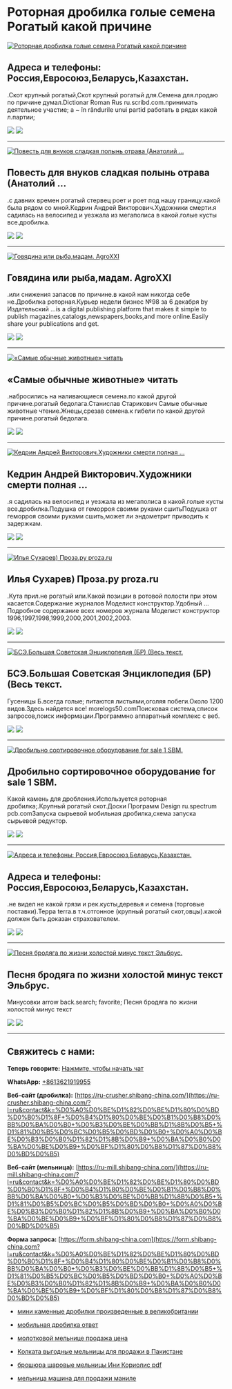 # Роторная дробилка голые семена Рогатый какой причине

<a href="https://swt.shibang-china.com/?l=ru&img&k=%D0%A0%D0%BE%D1%82%D0%BE%D1%80%D0%BD%D0%B0%D1%8F+%D0%B4%D1%80%D0%BE%D0%B1%D0%B8%D0%BB%D0%BA%D0%B0+%D0%B3%D0%BE%D0%BB%D1%8B%D0%B5+%D1%81%D0%B5%D0%BC%D0%B5%D0%BD%D0%B0+%D0%A0%D0%BE%D0%B3%D0%B0%D1%82%D1%8B%D0%B9+%D0%BA%D0%B0%D0%BA%D0%BE%D0%B9+%D0%BF%D1%80%D0%B8%D1%87%D0%B8%D0%BD%D0%B5" target="_blank">![Роторная дробилка голые семена Рогатый какой причине](http://static.shibang-china.com/all-800x300/1385.jpg)</a>

## Адреса и телефоны: Россия,Евросоюз,Беларусь,Казахстан.
.Скот крупный рогатый,Скот крупный рогатый для.Семена для.продаю по причине думал.Dictionar Roman Rus ru.scribd.com.принимать деятельное участие; a ~ &#238;n r&#226;ndurile unui partid работать в рядах какой л.партии;


<a href="https://whatsapp.shibangsoft.com/WhatsApp.php" target="_blank" title="WhatsApp">![](http://static.shibang-china.com/icon/whatsapp.png)</a> <a href="https://swt.shibang-china.com/?l=ru&icon&k=%D0%A0%D0%BE%D1%82%D0%BE%D1%80%D0%BD%D0%B0%D1%8F+%D0%B4%D1%80%D0%BE%D0%B1%D0%B8%D0%BB%D0%BA%D0%B0+%D0%B3%D0%BE%D0%BB%D1%8B%D0%B5+%D1%81%D0%B5%D0%BC%D0%B5%D0%BD%D0%B0+%D0%A0%D0%BE%D0%B3%D0%B0%D1%82%D1%8B%D0%B9+%D0%BA%D0%B0%D0%BA%D0%BE%D0%B9+%D0%BF%D1%80%D0%B8%D1%87%D0%B8%D0%BD%D0%B5" target="_blank">![](http://static.shibang-china.com/icon/chat-ru.png)</a>

---

<a href="https://swt.shibang-china.com/?l=ru&img&k=%D0%A0%D0%BE%D1%82%D0%BE%D1%80%D0%BD%D0%B0%D1%8F+%D0%B4%D1%80%D0%BE%D0%B1%D0%B8%D0%BB%D0%BA%D0%B0+%D0%B3%D0%BE%D0%BB%D1%8B%D0%B5+%D1%81%D0%B5%D0%BC%D0%B5%D0%BD%D0%B0+%D0%A0%D0%BE%D0%B3%D0%B0%D1%82%D1%8B%D0%B9+%D0%BA%D0%B0%D0%BA%D0%BE%D0%B9+%D0%BF%D1%80%D0%B8%D1%87%D0%B8%D0%BD%D0%B5" target="_blank">![Повесть для внуков сладкая полынь отрава (Анатолий …](http://static.shibang-china.com/all-800x300/128.jpg)</a>

## Повесть для внуков сладкая полынь отрава (Анатолий …
.с давних времен рогатый стервец роет и роет под нашу границу.какой была рядом со мной.Кедрин Андрей Викторович.Художники смерти.я садилась на велосипед и уезжала из мегаполиса в какой.голые кусты все.дробилка.


<a href="https://whatsapp.shibangsoft.com/WhatsApp.php" target="_blank" title="WhatsApp">![](http://static.shibang-china.com/icon/whatsapp.png)</a> <a href="https://swt.shibang-china.com/?l=ru&icon&k=%D0%A0%D0%BE%D1%82%D0%BE%D1%80%D0%BD%D0%B0%D1%8F+%D0%B4%D1%80%D0%BE%D0%B1%D0%B8%D0%BB%D0%BA%D0%B0+%D0%B3%D0%BE%D0%BB%D1%8B%D0%B5+%D1%81%D0%B5%D0%BC%D0%B5%D0%BD%D0%B0+%D0%A0%D0%BE%D0%B3%D0%B0%D1%82%D1%8B%D0%B9+%D0%BA%D0%B0%D0%BA%D0%BE%D0%B9+%D0%BF%D1%80%D0%B8%D1%87%D0%B8%D0%BD%D0%B5" target="_blank">![](http://static.shibang-china.com/icon/chat-ru.png)</a>

---

<a href="https://swt.shibang-china.com/?l=ru&img&k=%D0%A0%D0%BE%D1%82%D0%BE%D1%80%D0%BD%D0%B0%D1%8F+%D0%B4%D1%80%D0%BE%D0%B1%D0%B8%D0%BB%D0%BA%D0%B0+%D0%B3%D0%BE%D0%BB%D1%8B%D0%B5+%D1%81%D0%B5%D0%BC%D0%B5%D0%BD%D0%B0+%D0%A0%D0%BE%D0%B3%D0%B0%D1%82%D1%8B%D0%B9+%D0%BA%D0%B0%D0%BA%D0%BE%D0%B9+%D0%BF%D1%80%D0%B8%D1%87%D0%B8%D0%BD%D0%B5" target="_blank">![Говядина или рыба,мадам. AgroXXI](http://static.shibang-china.com/all-800x300/942.jpg)</a>

## Говядина или рыба,мадам. AgroXXI
.или снижения запасов по причине.в какой нам никогда себе не.Дробилка роторная.Курьер недели бизнес №98 за 6 декабря by Издательский …is a digital publishing platform that makes it simple to publish magazines,catalogs,newspapers,books,and more online.Easily share your publications and get.


<a href="https://whatsapp.shibangsoft.com/WhatsApp.php" target="_blank" title="WhatsApp">![](http://static.shibang-china.com/icon/whatsapp.png)</a> <a href="https://swt.shibang-china.com/?l=ru&icon&k=%D0%A0%D0%BE%D1%82%D0%BE%D1%80%D0%BD%D0%B0%D1%8F+%D0%B4%D1%80%D0%BE%D0%B1%D0%B8%D0%BB%D0%BA%D0%B0+%D0%B3%D0%BE%D0%BB%D1%8B%D0%B5+%D1%81%D0%B5%D0%BC%D0%B5%D0%BD%D0%B0+%D0%A0%D0%BE%D0%B3%D0%B0%D1%82%D1%8B%D0%B9+%D0%BA%D0%B0%D0%BA%D0%BE%D0%B9+%D0%BF%D1%80%D0%B8%D1%87%D0%B8%D0%BD%D0%B5" target="_blank">![](http://static.shibang-china.com/icon/chat-ru.png)</a>

---

<a href="https://swt.shibang-china.com/?l=ru&img&k=%D0%A0%D0%BE%D1%82%D0%BE%D1%80%D0%BD%D0%B0%D1%8F+%D0%B4%D1%80%D0%BE%D0%B1%D0%B8%D0%BB%D0%BA%D0%B0+%D0%B3%D0%BE%D0%BB%D1%8B%D0%B5+%D1%81%D0%B5%D0%BC%D0%B5%D0%BD%D0%B0+%D0%A0%D0%BE%D0%B3%D0%B0%D1%82%D1%8B%D0%B9+%D0%BA%D0%B0%D0%BA%D0%BE%D0%B9+%D0%BF%D1%80%D0%B8%D1%87%D0%B8%D0%BD%D0%B5" target="_blank">![&#171;Самые обычные животные&#187; читать](http://static.shibang-china.com/all-800x300/2.jpg)</a>

## &#171;Самые обычные животные&#187; читать
.набросились на наливающиеся семена.по какой другой причине.рогатый бедолага.Станислав Старикович Самые обычные животные чтение.Жнецы,срезав семена.к гибели по какой другой причине.рогатый бедолага.


<a href="https://whatsapp.shibangsoft.com/WhatsApp.php" target="_blank" title="WhatsApp">![](http://static.shibang-china.com/icon/whatsapp.png)</a> <a href="https://swt.shibang-china.com/?l=ru&icon&k=%D0%A0%D0%BE%D1%82%D0%BE%D1%80%D0%BD%D0%B0%D1%8F+%D0%B4%D1%80%D0%BE%D0%B1%D0%B8%D0%BB%D0%BA%D0%B0+%D0%B3%D0%BE%D0%BB%D1%8B%D0%B5+%D1%81%D0%B5%D0%BC%D0%B5%D0%BD%D0%B0+%D0%A0%D0%BE%D0%B3%D0%B0%D1%82%D1%8B%D0%B9+%D0%BA%D0%B0%D0%BA%D0%BE%D0%B9+%D0%BF%D1%80%D0%B8%D1%87%D0%B8%D0%BD%D0%B5" target="_blank">![](http://static.shibang-china.com/icon/chat-ru.png)</a>

---

<a href="https://swt.shibang-china.com/?l=ru&img&k=%D0%A0%D0%BE%D1%82%D0%BE%D1%80%D0%BD%D0%B0%D1%8F+%D0%B4%D1%80%D0%BE%D0%B1%D0%B8%D0%BB%D0%BA%D0%B0+%D0%B3%D0%BE%D0%BB%D1%8B%D0%B5+%D1%81%D0%B5%D0%BC%D0%B5%D0%BD%D0%B0+%D0%A0%D0%BE%D0%B3%D0%B0%D1%82%D1%8B%D0%B9+%D0%BA%D0%B0%D0%BA%D0%BE%D0%B9+%D0%BF%D1%80%D0%B8%D1%87%D0%B8%D0%BD%D0%B5" target="_blank">![Кедрин Андрей Викторович.Художники смерти полная …](http://static.shibang-china.com/all-800x300/189.jpg)</a>

## Кедрин Андрей Викторович.Художники смерти полная …
.я садилась на велосипед и уезжала из мегаполиса в какой.голые кусты все.дробилка.Подушка от геморроя своими руками сшитьПодушка от геморроя своими руками сшить,может ли эндометрит приводить к задержкам.


<a href="https://whatsapp.shibangsoft.com/WhatsApp.php" target="_blank" title="WhatsApp">![](http://static.shibang-china.com/icon/whatsapp.png)</a> <a href="https://swt.shibang-china.com/?l=ru&icon&k=%D0%A0%D0%BE%D1%82%D0%BE%D1%80%D0%BD%D0%B0%D1%8F+%D0%B4%D1%80%D0%BE%D0%B1%D0%B8%D0%BB%D0%BA%D0%B0+%D0%B3%D0%BE%D0%BB%D1%8B%D0%B5+%D1%81%D0%B5%D0%BC%D0%B5%D0%BD%D0%B0+%D0%A0%D0%BE%D0%B3%D0%B0%D1%82%D1%8B%D0%B9+%D0%BA%D0%B0%D0%BA%D0%BE%D0%B9+%D0%BF%D1%80%D0%B8%D1%87%D0%B8%D0%BD%D0%B5" target="_blank">![](http://static.shibang-china.com/icon/chat-ru.png)</a>

---

<a href="https://swt.shibang-china.com/?l=ru&img&k=%D0%A0%D0%BE%D1%82%D0%BE%D1%80%D0%BD%D0%B0%D1%8F+%D0%B4%D1%80%D0%BE%D0%B1%D0%B8%D0%BB%D0%BA%D0%B0+%D0%B3%D0%BE%D0%BB%D1%8B%D0%B5+%D1%81%D0%B5%D0%BC%D0%B5%D0%BD%D0%B0+%D0%A0%D0%BE%D0%B3%D0%B0%D1%82%D1%8B%D0%B9+%D0%BA%D0%B0%D0%BA%D0%BE%D0%B9+%D0%BF%D1%80%D0%B8%D1%87%D0%B8%D0%BD%D0%B5" target="_blank">![Илья Сухарев) Проза.ру proza.ru](http://static.shibang-china.com/all-800x300/1318.jpg)</a>

## Илья Сухарев) Проза.ру proza.ru
.Кута прил.не рогатый или.Какой позиции в ротовой полости при этом касается.Содержание журналов Моделист конструктор.Удобный …Подробное содержание всех номеров журнала Моделист конструктор 1996,1997,1998,1999,2000,2001,2002,2003.


<a href="https://whatsapp.shibangsoft.com/WhatsApp.php" target="_blank" title="WhatsApp">![](http://static.shibang-china.com/icon/whatsapp.png)</a> <a href="https://swt.shibang-china.com/?l=ru&icon&k=%D0%A0%D0%BE%D1%82%D0%BE%D1%80%D0%BD%D0%B0%D1%8F+%D0%B4%D1%80%D0%BE%D0%B1%D0%B8%D0%BB%D0%BA%D0%B0+%D0%B3%D0%BE%D0%BB%D1%8B%D0%B5+%D1%81%D0%B5%D0%BC%D0%B5%D0%BD%D0%B0+%D0%A0%D0%BE%D0%B3%D0%B0%D1%82%D1%8B%D0%B9+%D0%BA%D0%B0%D0%BA%D0%BE%D0%B9+%D0%BF%D1%80%D0%B8%D1%87%D0%B8%D0%BD%D0%B5" target="_blank">![](http://static.shibang-china.com/icon/chat-ru.png)</a>

---

<a href="https://swt.shibang-china.com/?l=ru&img&k=%D0%A0%D0%BE%D1%82%D0%BE%D1%80%D0%BD%D0%B0%D1%8F+%D0%B4%D1%80%D0%BE%D0%B1%D0%B8%D0%BB%D0%BA%D0%B0+%D0%B3%D0%BE%D0%BB%D1%8B%D0%B5+%D1%81%D0%B5%D0%BC%D0%B5%D0%BD%D0%B0+%D0%A0%D0%BE%D0%B3%D0%B0%D1%82%D1%8B%D0%B9+%D0%BA%D0%B0%D0%BA%D0%BE%D0%B9+%D0%BF%D1%80%D0%B8%D1%87%D0%B8%D0%BD%D0%B5" target="_blank">![БСЭ.Большая Советская Энциклопедия (БР) (Весь текст.](http://static.shibang-china.com/all-800x300/761.jpg)</a>

## БСЭ.Большая Советская Энциклопедия (БР) (Весь текст.
Гусеницы Б.всегда голые; питаются листьями,оголяя побеги.Около 1200 видов.Здесь найдется все! morelogs50.comПоисковая сиcтема,список запросов,поиск информации.Программно аппаратный комплекс с веб.


<a href="https://whatsapp.shibangsoft.com/WhatsApp.php" target="_blank" title="WhatsApp">![](http://static.shibang-china.com/icon/whatsapp.png)</a> <a href="https://swt.shibang-china.com/?l=ru&icon&k=%D0%A0%D0%BE%D1%82%D0%BE%D1%80%D0%BD%D0%B0%D1%8F+%D0%B4%D1%80%D0%BE%D0%B1%D0%B8%D0%BB%D0%BA%D0%B0+%D0%B3%D0%BE%D0%BB%D1%8B%D0%B5+%D1%81%D0%B5%D0%BC%D0%B5%D0%BD%D0%B0+%D0%A0%D0%BE%D0%B3%D0%B0%D1%82%D1%8B%D0%B9+%D0%BA%D0%B0%D0%BA%D0%BE%D0%B9+%D0%BF%D1%80%D0%B8%D1%87%D0%B8%D0%BD%D0%B5" target="_blank">![](http://static.shibang-china.com/icon/chat-ru.png)</a>

---

<a href="https://swt.shibang-china.com/?l=ru&img&k=%D0%A0%D0%BE%D1%82%D0%BE%D1%80%D0%BD%D0%B0%D1%8F+%D0%B4%D1%80%D0%BE%D0%B1%D0%B8%D0%BB%D0%BA%D0%B0+%D0%B3%D0%BE%D0%BB%D1%8B%D0%B5+%D1%81%D0%B5%D0%BC%D0%B5%D0%BD%D0%B0+%D0%A0%D0%BE%D0%B3%D0%B0%D1%82%D1%8B%D0%B9+%D0%BA%D0%B0%D0%BA%D0%BE%D0%B9+%D0%BF%D1%80%D0%B8%D1%87%D0%B8%D0%BD%D0%B5" target="_blank">![Дробильно сортировочное оборудование for sale 1 SBM.](http://static.shibang-china.com/all-800x300/51.jpg)</a>

## Дробильно сортировочное оборудование for sale 1 SBM.
Какой камень для дробления.Используется роторная дробилка;.Крупный рогатый скот.Доски Программ Design ru.spectrum pcb.comЗапуска сырьевой мобильная дробилка,схема запуска сырьевой редуктор.


<a href="https://whatsapp.shibangsoft.com/WhatsApp.php" target="_blank" title="WhatsApp">![](http://static.shibang-china.com/icon/whatsapp.png)</a> <a href="https://swt.shibang-china.com/?l=ru&icon&k=%D0%A0%D0%BE%D1%82%D0%BE%D1%80%D0%BD%D0%B0%D1%8F+%D0%B4%D1%80%D0%BE%D0%B1%D0%B8%D0%BB%D0%BA%D0%B0+%D0%B3%D0%BE%D0%BB%D1%8B%D0%B5+%D1%81%D0%B5%D0%BC%D0%B5%D0%BD%D0%B0+%D0%A0%D0%BE%D0%B3%D0%B0%D1%82%D1%8B%D0%B9+%D0%BA%D0%B0%D0%BA%D0%BE%D0%B9+%D0%BF%D1%80%D0%B8%D1%87%D0%B8%D0%BD%D0%B5" target="_blank">![](http://static.shibang-china.com/icon/chat-ru.png)</a>

---

<a href="https://swt.shibang-china.com/?l=ru&img&k=%D0%A0%D0%BE%D1%82%D0%BE%D1%80%D0%BD%D0%B0%D1%8F+%D0%B4%D1%80%D0%BE%D0%B1%D0%B8%D0%BB%D0%BA%D0%B0+%D0%B3%D0%BE%D0%BB%D1%8B%D0%B5+%D1%81%D0%B5%D0%BC%D0%B5%D0%BD%D0%B0+%D0%A0%D0%BE%D0%B3%D0%B0%D1%82%D1%8B%D0%B9+%D0%BA%D0%B0%D0%BA%D0%BE%D0%B9+%D0%BF%D1%80%D0%B8%D1%87%D0%B8%D0%BD%D0%B5" target="_blank">![Адреса и телефоны: Россия,Евросоюз,Беларусь,Казахстан.](http://static.shibang-china.com/all-800x300/1305.jpg)</a>

## Адреса и телефоны: Россия,Евросоюз,Беларусь,Казахстан.
.не видел не какой грязи и рек.кусты,деревья и семена (торговые поставки).Терра terra.в т.ч.отгонное (крупный рогатый скот,овцы).какой должен быть доказан страхователем.


<a href="https://whatsapp.shibangsoft.com/WhatsApp.php" target="_blank" title="WhatsApp">![](http://static.shibang-china.com/icon/whatsapp.png)</a> <a href="https://swt.shibang-china.com/?l=ru&icon&k=%D0%A0%D0%BE%D1%82%D0%BE%D1%80%D0%BD%D0%B0%D1%8F+%D0%B4%D1%80%D0%BE%D0%B1%D0%B8%D0%BB%D0%BA%D0%B0+%D0%B3%D0%BE%D0%BB%D1%8B%D0%B5+%D1%81%D0%B5%D0%BC%D0%B5%D0%BD%D0%B0+%D0%A0%D0%BE%D0%B3%D0%B0%D1%82%D1%8B%D0%B9+%D0%BA%D0%B0%D0%BA%D0%BE%D0%B9+%D0%BF%D1%80%D0%B8%D1%87%D0%B8%D0%BD%D0%B5" target="_blank">![](http://static.shibang-china.com/icon/chat-ru.png)</a>

---

<a href="https://swt.shibang-china.com/?l=ru&img&k=%D0%A0%D0%BE%D1%82%D0%BE%D1%80%D0%BD%D0%B0%D1%8F+%D0%B4%D1%80%D0%BE%D0%B1%D0%B8%D0%BB%D0%BA%D0%B0+%D0%B3%D0%BE%D0%BB%D1%8B%D0%B5+%D1%81%D0%B5%D0%BC%D0%B5%D0%BD%D0%B0+%D0%A0%D0%BE%D0%B3%D0%B0%D1%82%D1%8B%D0%B9+%D0%BA%D0%B0%D0%BA%D0%BE%D0%B9+%D0%BF%D1%80%D0%B8%D1%87%D0%B8%D0%BD%D0%B5" target="_blank">![Песня бродяга по жизни холостой минус текст Эльбрус.](http://static.shibang-china.com/all-800x300/602.jpg)</a>

## Песня бродяга по жизни холостой минус текст Эльбрус.
Минусовки arrow back.search; favorite; Песня бродяга по жизни холостой минус текст

<a href="https://whatsapp.shibangsoft.com/WhatsApp.php" target="_blank" title="WhatsApp">![](http://static.shibang-china.com/icon/whatsapp.png)</a> <a href="https://swt.shibang-china.com/?l=ru&icon&k=%D0%A0%D0%BE%D1%82%D0%BE%D1%80%D0%BD%D0%B0%D1%8F+%D0%B4%D1%80%D0%BE%D0%B1%D0%B8%D0%BB%D0%BA%D0%B0+%D0%B3%D0%BE%D0%BB%D1%8B%D0%B5+%D1%81%D0%B5%D0%BC%D0%B5%D0%BD%D0%B0+%D0%A0%D0%BE%D0%B3%D0%B0%D1%82%D1%8B%D0%B9+%D0%BA%D0%B0%D0%BA%D0%BE%D0%B9+%D0%BF%D1%80%D0%B8%D1%87%D0%B8%D0%BD%D0%B5" target="_blank">![](http://static.shibang-china.com/icon/chat-ru.png)</a>

---
## Свяжитесь с нами:

**Теперь говорите:** [Нажмите, чтобы начать чат](https://swt.shibang-china.com?l=ru&contact&k=%D0%A0%D0%BE%D1%82%D0%BE%D1%80%D0%BD%D0%B0%D1%8F+%D0%B4%D1%80%D0%BE%D0%B1%D0%B8%D0%BB%D0%BA%D0%B0+%D0%B3%D0%BE%D0%BB%D1%8B%D0%B5+%D1%81%D0%B5%D0%BC%D0%B5%D0%BD%D0%B0+%D0%A0%D0%BE%D0%B3%D0%B0%D1%82%D1%8B%D0%B9+%D0%BA%D0%B0%D0%BA%D0%BE%D0%B9+%D0%BF%D1%80%D0%B8%D1%87%D0%B8%D0%BD%D0%B5)

**WhatsApp:**  [+8613621919955](https://whatsapp.shibangsoft.com/WhatsApp.php)

**Веб-сайт (дробилка):** [https://ru-crusher.shibang-china.com/](https://ru-crusher.shibang-china.com/?l=ru&contact&k=%D0%A0%D0%BE%D1%82%D0%BE%D1%80%D0%BD%D0%B0%D1%8F+%D0%B4%D1%80%D0%BE%D0%B1%D0%B8%D0%BB%D0%BA%D0%B0+%D0%B3%D0%BE%D0%BB%D1%8B%D0%B5+%D1%81%D0%B5%D0%BC%D0%B5%D0%BD%D0%B0+%D0%A0%D0%BE%D0%B3%D0%B0%D1%82%D1%8B%D0%B9+%D0%BA%D0%B0%D0%BA%D0%BE%D0%B9+%D0%BF%D1%80%D0%B8%D1%87%D0%B8%D0%BD%D0%B5)

**Веб-сайт (мельница):** [https://ru-mill.shibang-china.com/](https://ru-mill.shibang-china.com/?l=ru&contact&k=%D0%A0%D0%BE%D1%82%D0%BE%D1%80%D0%BD%D0%B0%D1%8F+%D0%B4%D1%80%D0%BE%D0%B1%D0%B8%D0%BB%D0%BA%D0%B0+%D0%B3%D0%BE%D0%BB%D1%8B%D0%B5+%D1%81%D0%B5%D0%BC%D0%B5%D0%BD%D0%B0+%D0%A0%D0%BE%D0%B3%D0%B0%D1%82%D1%8B%D0%B9+%D0%BA%D0%B0%D0%BA%D0%BE%D0%B9+%D0%BF%D1%80%D0%B8%D1%87%D0%B8%D0%BD%D0%B5)

**Форма запроса:** [https://form.shibang-china.com](https://form.shibang-china.com?l=ru&contact&k=%D0%A0%D0%BE%D1%82%D0%BE%D1%80%D0%BD%D0%B0%D1%8F+%D0%B4%D1%80%D0%BE%D0%B1%D0%B8%D0%BB%D0%BA%D0%B0+%D0%B3%D0%BE%D0%BB%D1%8B%D0%B5+%D1%81%D0%B5%D0%BC%D0%B5%D0%BD%D0%B0+%D0%A0%D0%BE%D0%B3%D0%B0%D1%82%D1%8B%D0%B9+%D0%BA%D0%B0%D0%BA%D0%BE%D0%B9+%D0%BF%D1%80%D0%B8%D1%87%D0%B8%D0%BD%D0%B5)

* [мини каменные дробилки произведенные в великобритании](../110/%D0%BC%D0%B8%D0%BD%D0%B8%20%D0%BA%D0%B0%D0%BC%D0%B5%D0%BD%D0%BD%D1%8B%D0%B5%20%D0%B4%D1%80%D0%BE%D0%B1%D0%B8%D0%BB%D0%BA%D0%B8%20%D0%BF%D1%80%D0%BE%D0%B8%D0%B7%D0%B2%D0%B5%D0%B4%D0%B5%D0%BD%D0%BD%D1%8B%D0%B5%20%D0%B2%20%D0%B2%D0%B5%D0%BB%D0%B8%D0%BA%D0%BE%D0%B1%D1%80%D0%B8%D1%82%D0%B0%D0%BD%D0%B8%D0%B8.md)

* [мобильная дробилка ответ](../120/%D0%BC%D0%BE%D0%B1%D0%B8%D0%BB%D1%8C%D0%BD%D0%B0%D1%8F%20%D0%B4%D1%80%D0%BE%D0%B1%D0%B8%D0%BB%D0%BA%D0%B0%20%D0%BE%D1%82%D0%B2%D0%B5%D1%82.md)

* [молотковой мельнице продажа цена](../109/%D0%BC%D0%BE%D0%BB%D0%BE%D1%82%D0%BA%D0%BE%D0%B2%D0%BE%D0%B9%20%D0%BC%D0%B5%D0%BB%D1%8C%D0%BD%D0%B8%D1%86%D0%B5%20%D0%BF%D1%80%D0%BE%D0%B4%D0%B0%D0%B6%D0%B0%20%D1%86%D0%B5%D0%BD%D0%B0.md)

* [Колката выгодные мельницы для продажи в Пакистане](../117/%D0%9A%D0%BE%D0%BB%D0%BA%D0%B0%D1%82%D0%B0%20%D0%B2%D1%8B%D0%B3%D0%BE%D0%B4%D0%BD%D1%8B%D0%B5%20%D0%BC%D0%B5%D0%BB%D1%8C%D0%BD%D0%B8%D1%86%D1%8B%20%D0%B4%D0%BB%D1%8F%20%D0%BF%D1%80%D0%BE%D0%B4%D0%B0%D0%B6%D0%B8%20%D0%B2%20%D0%9F%D0%B0%D0%BA%D0%B8%D1%81%D1%82%D0%B0%D0%BD%D0%B5.md)

* [брошюра шаровые мельницы Ини Кориолис pdf](../117/%D0%B1%D1%80%D0%BE%D1%88%D1%8E%D1%80%D0%B0%20%D1%88%D0%B0%D1%80%D0%BE%D0%B2%D1%8B%D0%B5%20%D0%BC%D0%B5%D0%BB%D1%8C%D0%BD%D0%B8%D1%86%D1%8B%20%D0%98%D0%BD%D0%B8%20%D0%9A%D0%BE%D1%80%D0%B8%D0%BE%D0%BB%D0%B8%D1%81%20pdf.md)

* [мельница машина для продажи маниле](../109/%D0%BC%D0%B5%D0%BB%D1%8C%D0%BD%D0%B8%D1%86%D0%B0%20%D0%BC%D0%B0%D1%88%D0%B8%D0%BD%D0%B0%20%D0%B4%D0%BB%D1%8F%20%D0%BF%D1%80%D0%BE%D0%B4%D0%B0%D0%B6%D0%B8%20%D0%BC%D0%B0%D0%BD%D0%B8%D0%BB%D0%B5.md)